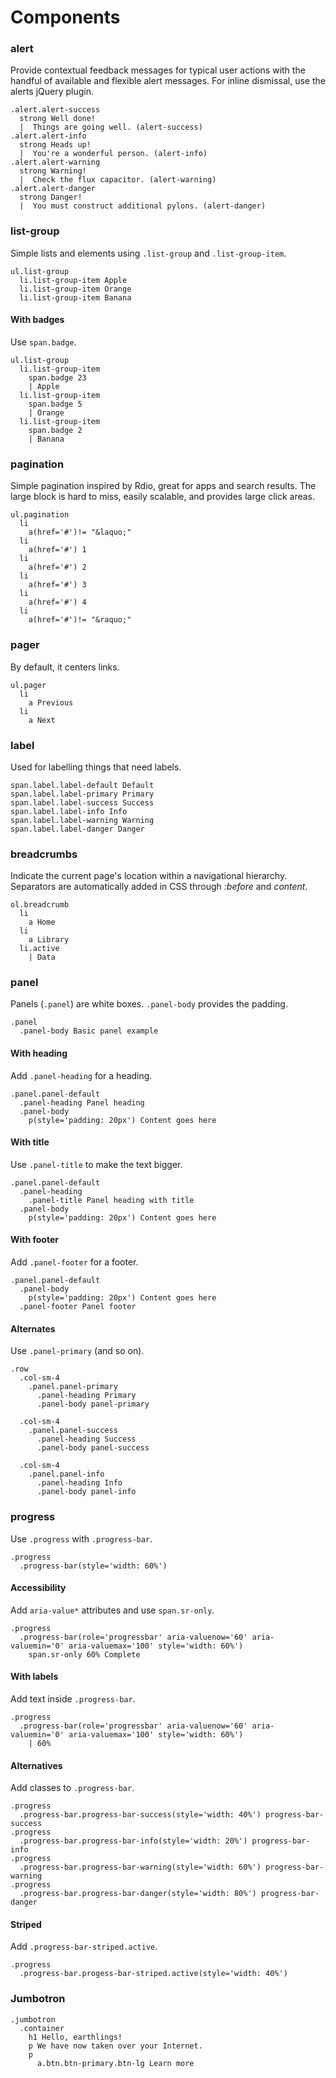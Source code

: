 Components
==========

### alert
Provide contextual feedback messages for typical user actions
with the handful of available and flexible alert messages. For inline
dismissal, use the alerts jQuery plugin.

```example.jade
.alert.alert-success
  strong Well done!
  |  Things are going well. (alert-success)
.alert.alert-info
  strong Heads up!
  |  You're a wonderful person. (alert-info)
.alert.alert-warning
  strong Warning!
  |  Check the flux capacitor. (alert-warning)
.alert.alert-danger
  strong Danger!
  |  You must construct additional pylons. (alert-danger)
```

### list-group
Simple lists and elements using `.list-group` and `.list-group-item`.

```example.jade.-clear
ul.list-group
  li.list-group-item Apple
  li.list-group-item Orange
  li.list-group-item Banana
```

#### With badges
Use `span.badge`.

```example.jade.-clear
ul.list-group
  li.list-group-item
    span.badge 23
    | Apple
  li.list-group-item
    span.badge 5
    | Orange
  li.list-group-item
    span.badge 2
    | Banana
```

### pagination

Simple pagination inspired by Rdio, great for apps and
search results. The large block is hard to miss, easily scalable, and
provides large click areas.

```example.jade
ul.pagination
  li
    a(href='#')!= "&laquo;"
  li
    a(href='#') 1
  li
    a(href='#') 2
  li
    a(href='#') 3
  li
    a(href='#') 4
  li
    a(href='#')!= "&raquo;"
```

### pager
By default, it centers links.

```example.jade.padded
ul.pager
  li
    a Previous
  li
    a Next
```

### label
Used for labelling things that need labels.

```example.jade
span.label.label-default Default
span.label.label-primary Primary
span.label.label-success Success
span.label.label-info Info
span.label.label-warning Warning
span.label.label-danger Danger
```

### breadcrumbs
Indicate the current page's location within a navigational hierarchy.
Separators are automatically added in CSS through *:before* and *content*.

```example.jade
ol.breadcrumb
  li
    a Home
  li
    a Library
  li.active
    | Data
```

### panel
Panels (`.panel`) are white boxes. `.panel-body` provides the padding.

```example.jade
.panel
  .panel-body Basic panel example
```

#### With heading
Add `.panel-heading` for a heading.

```example.jade.-clear
.panel.panel-default
  .panel-heading Panel heading
  .panel-body
    p(style='padding: 20px') Content goes here
```

#### With title
Use `.panel-title` to make the text bigger.

```example.jade.-clear
.panel.panel-default
  .panel-heading
    .panel-title Panel heading with title
  .panel-body
    p(style='padding: 20px') Content goes here
```

#### With footer
Add `.panel-footer` for a footer.

```example.jade.-clear
.panel.panel-default
  .panel-body
    p(style='padding: 20px') Content goes here
  .panel-footer Panel footer
```

#### Alternates
Use `.panel-primary` (and so on).

```example.jade.-clear
.row
  .col-sm-4
    .panel.panel-primary
      .panel-heading Primary
      .panel-body panel-primary

  .col-sm-4
    .panel.panel-success
      .panel-heading Success
      .panel-body panel-success

  .col-sm-4
    .panel.panel-info
      .panel-heading Info
      .panel-body panel-info
```

### progress
Use `.progress` with `.progress-bar`.

```example.jade
.progress
  .progress-bar(style='width: 60%')
```

#### Accessibility
Add `aria-value*` attributes and use `span.sr-only`.

```example.jade
.progress
  .progress-bar(role='progressbar' aria-valuenow='60' aria-valuemin='0' aria-valuemax='100' style='width: 60%')
    span.sr-only 60% Complete
```

#### With labels
Add text inside `.progress-bar`.

```example.jade
.progress
  .progress-bar(role='progressbar' aria-valuenow='60' aria-valuemin='0' aria-valuemax='100' style='width: 60%')
    | 60%
```

#### Alternatives
Add classes to `.progress-bar`.

```example.jade
.progress
  .progress-bar.progress-bar-success(style='width: 40%') progress-bar-success
.progress
  .progress-bar.progress-bar-info(style='width: 20%') progress-bar-info
.progress
  .progress-bar.progress-bar-warning(style='width: 60%') progress-bar-warning
.progress
  .progress-bar.progress-bar-danger(style='width: 80%') progress-bar-danger
```

#### Striped
Add `.progress-bar-striped.active`.

```example.jade
.progress
  .progress-bar.progess-bar-striped.active(style='width: 40%')
```

### Jumbotron

```example.jade.-wide
.jumbotron
  .container
    h1 Hello, earthlings!
    p We have now taken over your Internet.
    p
      a.btn.btn-primary.btn-lg Learn more
```
